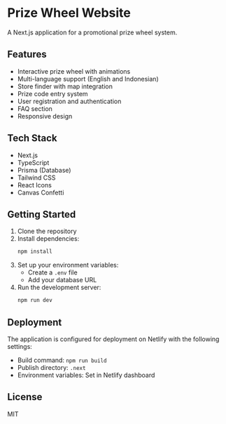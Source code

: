# Prize Wheel Website

A Next.js application for a promotional prize wheel system.

## Features

- Interactive prize wheel with animations
- Multi-language support (English and Indonesian)
- Store finder with map integration
- Prize code entry system
- User registration and authentication
- FAQ section
- Responsive design

## Tech Stack

- Next.js
- TypeScript
- Prisma (Database)
- Tailwind CSS
- React Icons
- Canvas Confetti

## Getting Started

1. Clone the repository
2. Install dependencies:
   ```bash
   npm install
   ```
3. Set up your environment variables:
   - Create a `.env` file
   - Add your database URL
4. Run the development server:
   ```bash
   npm run dev
   ```

## Deployment

The application is configured for deployment on Netlify with the following settings:
- Build command: `npm run build`
- Publish directory: `.next`
- Environment variables: Set in Netlify dashboard

## License

MIT
